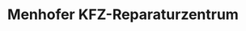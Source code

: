 ---
title: "Menhofer KFZ-Reparaturzentrum"
url: /pfronten/menhofer-kfz-reparaturzentrum/
shop: Autowerkstatt
---